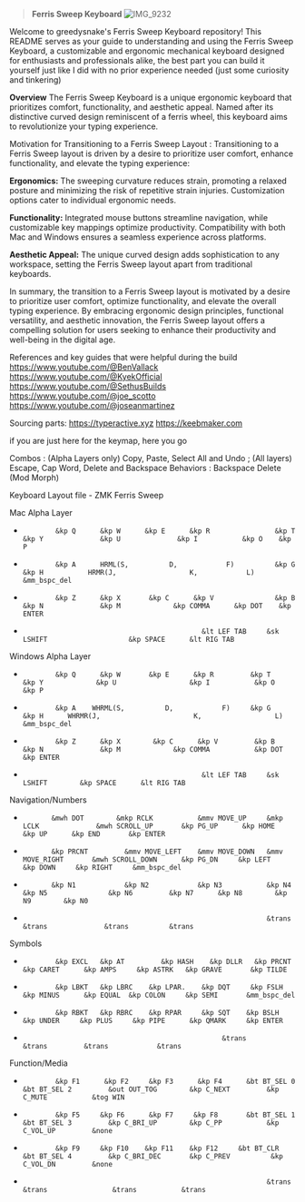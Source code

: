 > **Ferris Sweep Keyboard**
![IMG_9232](https://github.com/greedysnakeDRV/zmk-configV2/assets/161101617/4de14911-66ff-4c94-ab6c-a84ff53c6cac)

Welcome to greedysnake's Ferris Sweep Keyboard repository! This README serves as your guide to understanding and using the Ferris Sweep Keyboard, a customizable and ergonomic mechanical keyboard designed for enthusiasts and professionals alike, the best part you can build it yourself just like I did with no prior experience needed (just some curiosity and tinkering)

**Overview**
The Ferris Sweep Keyboard is a unique ergonomic keyboard that prioritizes comfort, functionality, and aesthetic appeal. Named after its distinctive curved design reminiscent of a ferris wheel, this keyboard aims to revolutionize your typing experience.

Motivation for Transitioning to a Ferris Sweep Layout : Transitioning to a Ferris Sweep layout is driven by a desire to prioritize user comfort, enhance functionality, and elevate the typing experience:
    
**Ergonomics:** The sweeping curvature reduces strain, promoting a relaxed posture and minimizing the risk of repetitive strain injuries. Customization options cater to individual ergonomic needs.
    
**Functionality:** Integrated mouse buttons streamline navigation, while customizable key mappings optimize productivity. Compatibility with both Mac and Windows ensures a seamless experience across platforms.
    
**Aesthetic Appeal:** The unique curved design adds sophistication to any workspace, setting the Ferris Sweep layout apart from traditional keyboards.

In summary, the transition to a Ferris Sweep layout is motivated by a desire to prioritize user comfort, optimize functionality, and elevate the overall typing experience. By embracing ergonomic design principles, functional versatility, and aesthetic innovation, the Ferris Sweep layout offers a compelling solution for users seeking to enhance their productivity and well-being in the digital age.

References and key guides that were helpful during the build
https://www.youtube.com/@BenVallack
https://www.youtube.com/@KyekOfficial
https://www.youtube.com/@SethusBuilds
https://www.youtube.com/@joe_scotto
https://www.youtube.com/@joseanmartinez

Sourcing parts:
https://typeractive.xyz
https://keebmaker.com

if you are just here for the keymap, here you go


Combos : (Alpha Layers only) Copy, Paste, Select All and Undo ; (All layers) Escape, Cap Word, Delete and Backspace 
Behaviors : Backspace Delete (Mod Morph)

Keyboard Layout file  - ZMK Ferris Sweep

Mac Alpha Layer
* 	          &kp Q      &kp W      &kp E      &kp R                &kp T                      &kp Y              &kp U              &kp I           &kp O    &kp P
*             &kp A      HRML(S,          D,            F)          &kp G                      &kp H           HRMR(J,                  K,            L)      &mm_bspc_del
*             &kp Z      &kp X       &kp C      &kp V               &kp B                      &kp N              &kp M             &kp COMMA      &kp DOT    &kp ENTER
*                                                 &lt LEF TAB     &sk LSHIFT                    &kp SPACE      &lt RIG TAB
    


Windows Alpha Layer
*             &kp Q      &kp W       &kp E      &kp R         &kp T                   &kp Y             &kp U                  &kp I           &kp O          &kp P
*             &kp A    WHRML(S,          D,            F)     &kp G                  &kp H      WHRMR(J,                       K,                  L)         &mm_bspc_del
*             &kp Z      &kp X        &kp C      &kp V         &kp B                  &kp N              &kp M             &kp COMMA           &kp DOT        &kp ENTER
*                                                 &lt LEF TAB     &sk LSHIFT        &kp SPACE      &lt RIG TAB


Navigation/Numbers
*            &mwh DOT        &mkp RCLK           &mmv MOVE_UP     &mkp LCLK              &mwh SCROLL_UP       &kp PG_UP      &kp HOME     &kp UP      &kp END       &kp ENTER
*            &kp PRCNT         &mmv MOVE_LEFT    &mmv MOVE_DOWN   &mmv MOVE_RIGHT       &mwh SCROLL_DOWN      &kp PG_DN     &kp LEFT     &kp DOWN     &kp RIGHT     &mm_bspc_del    
*            &kp N1            &kp N2            &kp N3           &kp N4                &kp N5               &kp N6         &kp N7      &kp N8        &kp N9        &kp N0   
*                                                                 &trans                &trans              &trans          &trans

        
Symbols
*             &kp EXCL   &kp AT         &kp HASH    &kp DLLR   &kp PRCNT     &kp CARET      &kp AMPS     &kp ASTRK   &kp GRAVE       &kp TILDE
*             &kp LBKT   &kp LBRC    &kp LPAR.    &kp DQT     &kp FSLH        &kp MINUS      &kp EQUAL  &kp COLON     &kp SEMI       &mm_bspc_del
*             &kp RBKT   &kp RBRC    &kp RPAR     &kp SQT    &kp BSLH        &kp UNDER     &kp PLUS     &kp PIPE      &kp QMARK     &kp ENTER
*                                                      &trans           &trans         &trans            &trans
    


Function/Media
*             &kp F1      &kp F2     &kp F3      &kp F4      &bt BT_SEL 0     &bt BT_SEL 2         &out OUT_TOG        &kp C_NEXT         &kp C_MUTE           &tog WIN
*             &kp F5     &kp F6      &kp F7     &kp F8       &bt BT_SEL 1     &bt BT_SEL 3         &kp C_BRI_UP        &kp C_PP           &kp C_VOL_UP         &none
*             &kp F9     &kp F10    &kp F11    &kp F12     &bt BT_CLR        &bt BT_SEL 4         &kp C_BRI_DEC       &kp C_PREV          &kp C_VOL_DN         &none
*                                                                 &trans        &trans                &trans           &trans
